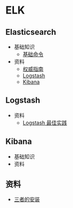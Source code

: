# ELK
## Elasticsearch
- 基础知识
    - [基础命令](/ELK/Elasticsearch/Order.md)
- 资料
    - [权威指南](https://www.elastic.co/guide/cn/elasticsearch/guide/current/index.html)
    - [Logstash](/ELK/Logstash/Root.md)
    - [Kibana](/ELK/Kibana/Root.md)
## Logstash
- 资料
    - [Logstash 最佳实践](https://doc.yonyoucloud.com/doc/logstash-best-practice-cn/index.html)
## Kibana
- 基础知识
- 资料
## 资料
- [三者的安装](http://blog.csdn.net/buqutianya/article/details/71941351)